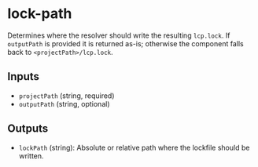 # lock-path

Determines where the resolver should write the resulting `lcp.lock`. If `outputPath` is provided it is returned as-is; otherwise the component falls back to `<projectPath>/lcp.lock`.

## Inputs

- `projectPath` (string, required)
- `outputPath` (string, optional)

## Outputs

- `lockPath` (string): Absolute or relative path where the lockfile should be written.
